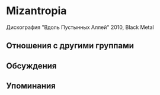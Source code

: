 # Mizantropia

Дискография
"Вдоль Пустынных Аллей" 2010, Black Metal

## Отношения с другими группами


## Обсуждения


## Упоминания

